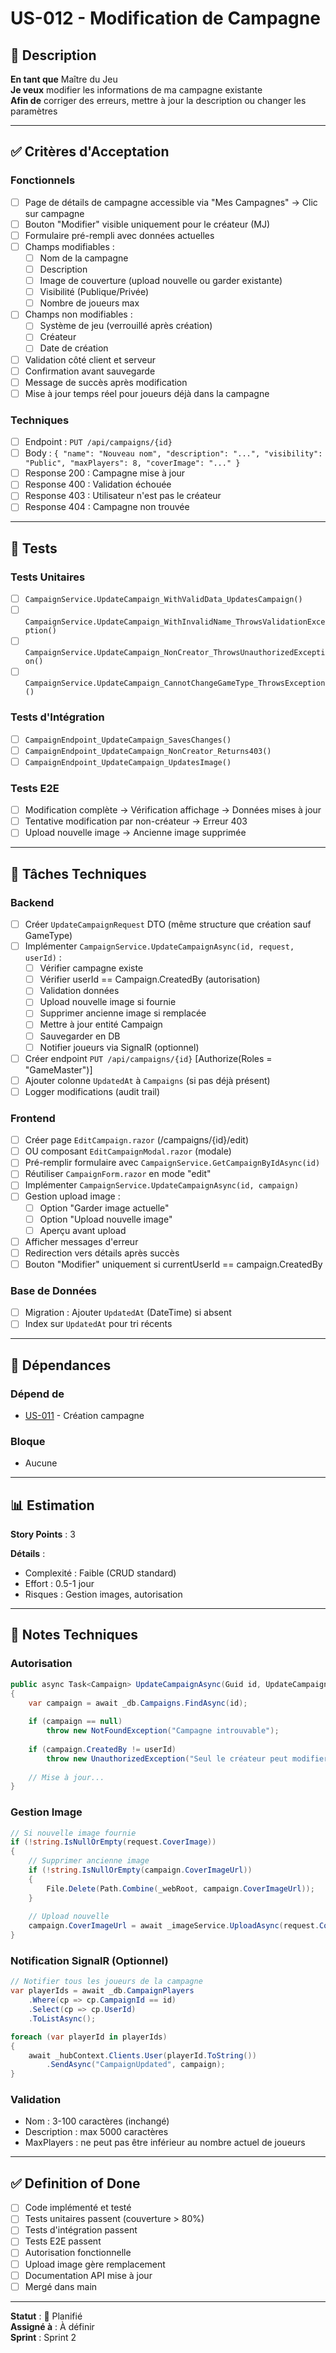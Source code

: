 # US-012 - Modification de Campagne

## 📝 Description

**En tant que** Maître du Jeu  
**Je veux** modifier les informations de ma campagne existante  
**Afin de** corriger des erreurs, mettre à jour la description ou changer les paramètres

---

## ✅ Critères d'Acceptation

### Fonctionnels
- [ ] Page de détails de campagne accessible via "Mes Campagnes" → Clic sur campagne
- [ ] Bouton "Modifier" visible uniquement pour le créateur (MJ)
- [ ] Formulaire pré-rempli avec données actuelles
- [ ] Champs modifiables :
  - [ ] Nom de la campagne
  - [ ] Description
  - [ ] Image de couverture (upload nouvelle ou garder existante)
  - [ ] Visibilité (Publique/Privée)
  - [ ] Nombre de joueurs max
- [ ] Champs non modifiables :
  - [ ] Système de jeu (verrouillé après création)
  - [ ] Créateur
  - [ ] Date de création
- [ ] Validation côté client et serveur
- [ ] Confirmation avant sauvegarde
- [ ] Message de succès après modification
- [ ] Mise à jour temps réel pour joueurs déjà dans la campagne

### Techniques
- [ ] Endpoint : `PUT /api/campaigns/{id}`
- [ ] Body : `{ "name": "Nouveau nom", "description": "...", "visibility": "Public", "maxPlayers": 8, "coverImage": "..." }`
- [ ] Response 200 : Campagne mise à jour
- [ ] Response 400 : Validation échouée
- [ ] Response 403 : Utilisateur n'est pas le créateur
- [ ] Response 404 : Campagne non trouvée

---

## 🧪 Tests

### Tests Unitaires
- [ ] `CampaignService.UpdateCampaign_WithValidData_UpdatesCampaign()`
- [ ] `CampaignService.UpdateCampaign_WithInvalidName_ThrowsValidationException()`
- [ ] `CampaignService.UpdateCampaign_NonCreator_ThrowsUnauthorizedException()`
- [ ] `CampaignService.UpdateCampaign_CannotChangeGameType_ThrowsException()`

### Tests d'Intégration
- [ ] `CampaignEndpoint_UpdateCampaign_SavesChanges()`
- [ ] `CampaignEndpoint_UpdateCampaign_NonCreator_Returns403()`
- [ ] `CampaignEndpoint_UpdateCampaign_UpdatesImage()`

### Tests E2E
- [ ] Modification complète → Vérification affichage → Données mises à jour
- [ ] Tentative modification par non-créateur → Erreur 403
- [ ] Upload nouvelle image → Ancienne image supprimée

---

## 🔧 Tâches Techniques

### Backend
- [ ] Créer `UpdateCampaignRequest` DTO (même structure que création sauf GameType)
- [ ] Implémenter `CampaignService.UpdateCampaignAsync(id, request, userId)` :
  - [ ] Vérifier campagne existe
  - [ ] Vérifier userId == Campaign.CreatedBy (autorisation)
  - [ ] Validation données
  - [ ] Upload nouvelle image si fournie
  - [ ] Supprimer ancienne image si remplacée
  - [ ] Mettre à jour entité Campaign
  - [ ] Sauvegarder en DB
  - [ ] Notifier joueurs via SignalR (optionnel)
- [ ] Créer endpoint `PUT /api/campaigns/{id}` [Authorize(Roles = "GameMaster")]
- [ ] Ajouter colonne `UpdatedAt` à `Campaigns` (si pas déjà présent)
- [ ] Logger modifications (audit trail)

### Frontend
- [ ] Créer page `EditCampaign.razor` (/campaigns/{id}/edit)
- [ ] OU composant `EditCampaignModal.razor` (modale)
- [ ] Pré-remplir formulaire avec `CampaignService.GetCampaignByIdAsync(id)`
- [ ] Réutiliser `CampaignForm.razor` en mode "edit"
- [ ] Implémenter `CampaignService.UpdateCampaignAsync(id, campaign)`
- [ ] Gestion upload image :
  - [ ] Option "Garder image actuelle"
  - [ ] Option "Upload nouvelle image"
  - [ ] Aperçu avant upload
- [ ] Afficher messages d'erreur
- [ ] Redirection vers détails après succès
- [ ] Bouton "Modifier" uniquement si currentUserId == campaign.CreatedBy

### Base de Données
- [ ] Migration : Ajouter `UpdatedAt` (DateTime) si absent
- [ ] Index sur `UpdatedAt` pour tri récents

---

## 🔗 Dépendances

### Dépend de
- [US-011](./US-011-creation-campagne.md) - Création campagne

### Bloque
- Aucune

---

## 📊 Estimation

**Story Points** : 3

**Détails** :
- Complexité : Faible (CRUD standard)
- Effort : 0.5-1 jour
- Risques : Gestion images, autorisation

---

## 📝 Notes Techniques

### Autorisation
```csharp
public async Task<Campaign> UpdateCampaignAsync(Guid id, UpdateCampaignRequest request, Guid userId)
{
    var campaign = await _db.Campaigns.FindAsync(id);
    
    if (campaign == null)
        throw new NotFoundException("Campagne introuvable");
    
    if (campaign.CreatedBy != userId)
        throw new UnauthorizedException("Seul le créateur peut modifier cette campagne");
    
    // Mise à jour...
}
```

### Gestion Image
```csharp
// Si nouvelle image fournie
if (!string.IsNullOrEmpty(request.CoverImage))
{
    // Supprimer ancienne image
    if (!string.IsNullOrEmpty(campaign.CoverImageUrl))
    {
        File.Delete(Path.Combine(_webRoot, campaign.CoverImageUrl));
    }
    
    // Upload nouvelle
    campaign.CoverImageUrl = await _imageService.UploadAsync(request.CoverImage);
}
```

### Notification SignalR (Optionnel)
```csharp
// Notifier tous les joueurs de la campagne
var playerIds = await _db.CampaignPlayers
    .Where(cp => cp.CampaignId == id)
    .Select(cp => cp.UserId)
    .ToListAsync();

foreach (var playerId in playerIds)
{
    await _hubContext.Clients.User(playerId.ToString())
        .SendAsync("CampaignUpdated", campaign);
}
```

### Validation
- Nom : 3-100 caractères (inchangé)
- Description : max 5000 caractères
- MaxPlayers : ne peut pas être inférieur au nombre actuel de joueurs

---

## ✅ Definition of Done

- [ ] Code implémenté et testé
- [ ] Tests unitaires passent (couverture > 80%)
- [ ] Tests d'intégration passent
- [ ] Tests E2E passent
- [ ] Autorisation fonctionnelle
- [ ] Upload image gère remplacement
- [ ] Documentation API mise à jour
- [ ] Mergé dans main

---

**Statut** : 📝 Planifié  
**Assigné à** : À définir  
**Sprint** : Sprint 2
